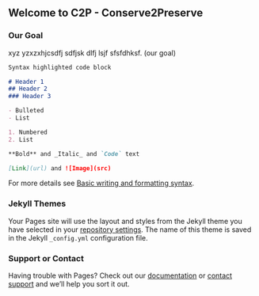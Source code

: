 ## Welcome to C2P - Conserve2Preserve

<!-- You can use the [editor on GitHub](https://github.com/4lisyd/conserve2preserve/edit/gh-pages/index.md) to maintain and preview the content for your website in Markdown files.
 -->
<!-- Whenever you commit to this repository, GitHub Pages will run [Jekyll](https://jekyllrb.com/) to rebuild the pages in your site, from the content in your Markdown files.
 -->
### Our Goal

xyz yzxzxhjcsdfj sdfjsk dlfj lsjf sfsfdhksf. (our goal)
```markdown
Syntax highlighted code block

# Header 1
## Header 2
### Header 3

- Bulleted
- List

1. Numbered
2. List

**Bold** and _Italic_ and `Code` text

[Link](url) and ![Image](src)
```

For more details see [Basic writing and formatting syntax](https://docs.github.com/en/github/writing-on-github/getting-started-with-writing-and-formatting-on-github/basic-writing-and-formatting-syntax).

### Jekyll Themes

Your Pages site will use the layout and styles from the Jekyll theme you have selected in your [repository settings](https://github.com/4lisyd/conserve2preserve/settings/pages). The name of this theme is saved in the Jekyll `_config.yml` configuration file.

### Support or Contact

Having trouble with Pages? Check out our [documentation](https://docs.github.com/categories/github-pages-basics/) or [contact support](https://support.github.com/contact) and we’ll help you sort it out.
